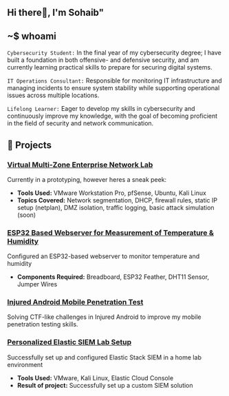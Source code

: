 ## Hi there👋, I'm Sohaib"


 ## ~$ whoami
 `Cybersecurity Student:` In the final year of my cybersecurity degree; I have built a foundation in both offensive- and defensive security, and am currently learning practical skills to prepare for securing digital systems.
 
 `IT Operations Consultant:` Responsible for monitoring IT infrastructure and managing incidents to ensure system stability while supporting operational issues across multiple locations.
 
 `Lifelong Learner:` Eager to develop my skills in cybersecurity and continuously improve my knowledge, with the goal of becoming proficient in the field of security and network communication.

## 🚀 Projects
### [Virtual Multi-Zone Enterprise Network Lab](https://github.com/sohaib2011/network-secure-lab)
Currently in a prototyping, however heres a sneak peek:
- **Tools Used:** VMware Workstation Pro, pfSense, Ubuntu, Kali Linux
- **Topics Covered:** Network segmentation, DHCP, firewall rules, static IP setup (netplan), DMZ isolation, traffic logging, basic attack simulation (soon)
<!-- Built a functional virtual network with a routed firewall (pfSense), segmented zones (LAN, DMZ, WAN), and simulated attack detection through firewall logging and analysis. basic attack simulation-->

### [ESP32 Based Webserver for Measurement of Temperature & Humidity](https://github.com/sohaib2011/DHTT11_Project)
Configured an ESP32-based webserver to monitor temperature and humidity
- **Components Required:** Breadboard, ESP32 Feather, DHT11 Sensor, Jumper Wires

### [Injured Android Mobile Penetration Test](https://github.com/sohaib2011/injuredandroid-testing)
Solving CTF-like challenges in Injured Android to improve my mobile penetration testing skills.


### [Personalized Elastic SIEM Lab Setup](https://github.com/sohaib2011/SIEM-Home_Lab)
Successfully set up and configured Elastic Stack SIEM in a home lab environment
- **Tools Used:** VMware, Kali Linux, Elastic Cloud Console
- **Result of project:** Successfully set up a custom SIEM solution

